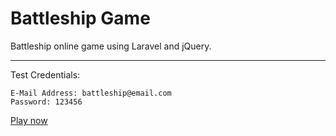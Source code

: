 # Battleship Game

Battleship online game using Laravel and jQuery.

----------


Test Credentials:

    E-Mail Address: battleship@email.com
    Password: 123456

<a href="https://battleships902.000webhostapp.com/login" target="_blank">Play now</a>
